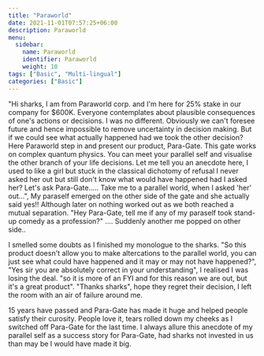 ```yaml
---
title: "Paraworld"
date: 2021-11-01T07:57:25+06:00
description: Paraworld
menu:
  sidebar:
    name: Paraworld
    identifier: Paraworld
    weight: 10
tags: ["Basic", "Multi-lingual"]
categories: ["Basic"]
---
```


"Hi sharks,
I am from Paraworld corp. and I'm here for 25% stake in our company for $600K. 
Everyone contemplates about plausible consequences of one's actions or decisions. I was no different. Obviously we can't foresee future and hence impossible to remove uncertainty in decision making. 
But if we could see what actually happened had we took the other decision? Here Paraworld step in and present our product, Para-Gate. This gate works on complex quantum physics. You can meet your parallel self and visualise the other branch of your life decisions. 
Let me tell you an anecdote here, I used to like a girl but stuck in the classical dichotomy of refusal I never asked her out but still don't know what would have happened had I asked her? Let's ask Para-Gate.....
Take me to a parallel world, when I asked 'her' out...", My paraself emerged on the other side of the gate and she actually said yes!! Although later on nothing worked out as we both reached a mutual separation. 
"Hey Para-Gate, tell me if any of my paraself took stand-up comedy as a profession?" .... Suddenly another me popped on other side..

I smelled some doubts as I finished my monologue to the sharks. 
"So this product doesn't allow you to make altercations to the parallel world, you can just see what could have happened and it may or may not have happened?", 
"Yes sir you are absolutely correct in your understanding", I realised I was losing the deal.
"so it is more of an FYI and for this reason we are out, but it's a great product".
"Thanks sharks", hope they regret their decision, I left the room with an air of failure around me. 

15 years have passed and Para-Gate has made it huge and helped people satisfy their curosity. People love it, tears rolled down my cheeks as I switched off Para-Gate for the last time.
I always allure this anecdote of my parallel self as a success story for Para-Gate, had sharks not invested in us than may be I would have made it big.
